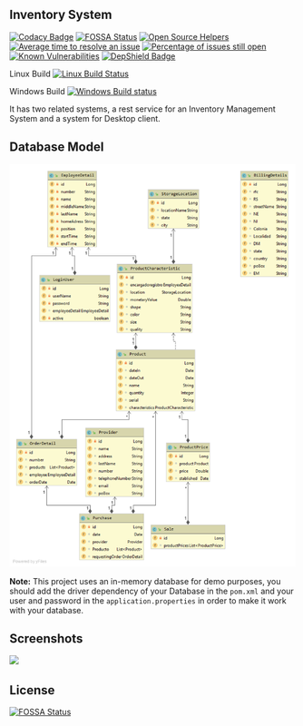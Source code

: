 ## Inventory System

[![Codacy Badge](https://api.codacy.com/project/badge/Grade/1a4cce0811a2427d908f6ceb2a44461f)](https://www.codacy.com/app/javatlacati/Inventarios?utm_source=github.com&amp;utm_medium=referral&amp;utm_content=javatlacati/Inventarios&amp;utm_campaign=Badge_Grade)
[![FOSSA Status](https://app.fossa.com/api/projects/git%2Bgithub.com%2Fjavatlacati%2FInventarios.svg?type=shield)](https://app.fossa.com/projects/git%2Bgithub.com%2Fjavatlacati%2FInventarios?ref=badge_shield)
 [![Open Source Helpers](https://www.codetriage.com/javatlacati/inventarios/badges/users.svg)](https://www.codetriage.com/javatlacati/inventarios)
 [![Average time to resolve an issue](http://isitmaintained.com/badge/resolution/javatlacati/Inventarios.svg)](http://isitmaintained.com/project/javatlacati/Inventarios "Average time to resolve an issue") [![Percentage of issues still open](http://isitmaintained.com/badge/open/javatlacati/Inventarios.svg)](http://isitmaintained.com/project/javatlacati/Inventarios "Percentage of issues still open")
 [![Known Vulnerabilities](https://snyk.io/test/github/javatlacati/Inventarios/badge.svg)](https://snyk.io/test/github/javatlacati/Inventarios)
 [![DepShield Badge](https://depshield.sonatype.org/badges/javatlacati/Inventarios/depshield.svg)](https://depshield.github.io)
 
  Linux Build [![Linux Build Status](https://travis-ci.org/javatlacati/Inventarios.svg?branch=master)](https://travis-ci.org/javatlacati/Inventarios)
  
  Windows Build [![Windows Build status](https://ci.appveyor.com/api/projects/status/m8wf4stxoxl5k4nl?svg=true)](https://ci.appveyor.com/project/javatlacati/inventarios)
  
It has two related systems, a rest service for an Inventory Management System and a system for Desktop client.

Database Model
---
![](screenshots/entities.png)

**Note:** This project uses an in-memory database for demo purposes, you should add the driver dependency of your Database in the `pom.xml` and your user and password in the `application.properties` in order to make it work with your database. 

Screenshots
---

![](screenshots/login.png)

## License
[![FOSSA Status](https://app.fossa.io/api/projects/git%2Bgithub.com%2Fjavatlacati%2FInventarios.svg?type=large)](https://app.fossa.io/projects/git%2Bgithub.com%2Fjavatlacati%2FInventarios?ref=badge_large)
